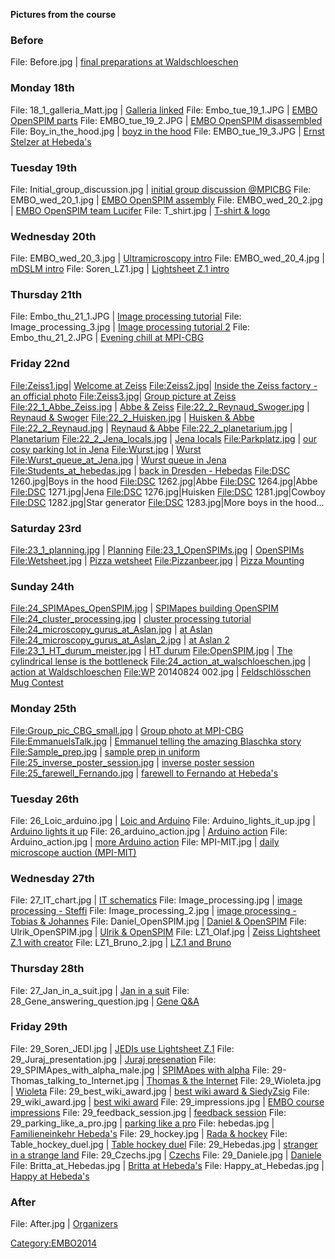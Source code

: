 **Pictures from the course**

### Before

File: Before.jpg | [ final preparations at
Waldschloeschen](:Image:_Before.jpg "wikilink")

### Monday 18th

File: 18\_1\_galleria\_Matt.jpg | [ Galleria
linked](:Image:_18_1_galleria_Matt.jpg "wikilink") File:
Embo\_tue\_19\_1.JPG‎ | [ EMBO OpenSPIM
parts](:Image:_Embo_tue_19_1.JPG "wikilink") File: ‎EMBO\_tue\_19\_2.JPG
| [ EMBO OpenSPIM disassembled](:Image:_EMBO_tue_19_2.JPG "wikilink")
File: ‎Boy\_in\_the\_hood.jpg | [ boyz in the
hood](:Image:_Boy_in_the_hood.jpg "wikilink") File:
‎EMBO\_tue\_19\_3.JPG | [ Ernst Stelzer at
Hebeda's](:Image:_EMBO_tue_19_3.JPG "wikilink")

### Tuesday 19th

File: Initial\_group\_discussion.jpg‎ | [ initial group discussion
@MPICBG](:Image:Initial_group_discussion.jpg "wikilink") File:
EMBO\_wed\_20\_1.jpg‎ | [ EMBO OpenSPIM
assembly](:Image:_EMBO_wed_20_1.jpg "wikilink") File:
‎EMBO\_wed\_20\_2.jpg | [ EMBO OpenSPIM team
Lucifer](:Image:_EMBO_wed_20_2.jpg "wikilink") File: ‎T\_shirt.jpg | [
T-shirt & logo](:Image:_T_shirt.jpg "wikilink")

### Wednesday 20th

File: ‎EMBO\_wed\_20\_3.jpg | [ Ultramicroscopy
intro](:Image:_EMBO_wed_20_3.jpg "wikilink") File: ‎EMBO\_wed\_20\_4.jpg
| [ mDSLM intro](:Image:_EMBO_wed_20_4.jpg "wikilink") File:
‎Soren\_LZ1.jpg | [ Lightsheet Z.1
intro](:Image:_Soren_LZ1.jpg "wikilink")

### Thursday 21th

File: Embo\_thu\_21\_1.JPG‎ | [ Image processing
tutorial](:Image:_Embo_thu_21_1.JPG "wikilink") File:
Image\_processing\_3.jpg‎ | [ Image processing tutorial
2](:Image:_Image_processing_3.jpg "wikilink") File:
‎Embo\_thu\_21\_2.JPG | [ Evening chill at
MPI-CBG](:Image:_Embo_thu_21_2.JPG "wikilink")

### Friday 22nd

<File:Zeiss1.jpg>| [ Welcome at Zeiss](:Image:Zeiss1.jpg "wikilink")
<File:Zeiss2.jpg>| [ Inside the Zeiss factory - an official
photo](:Image:Zeiss2.jpg "wikilink") <File:Zeiss3.jpg>| [ Group picture
at Zeiss](:Image:Zeiss3.jpg "wikilink") <File:22_1_Abbe_Zeiss.jpg> | [
Abbe & Zeiss](:Image:22_1_Abbe_Zeiss.jpg "wikilink")
<File:22_2_Reynaud_Swoger.jpg> | [ Reynaud &
Swoger](:Image:22_2_Reynaud_Swoger.jpg "wikilink")
<File:22_2_Huisken.jpg> | [ Huisken &
Abbe](:Image:22_2_Huisken.jpg "wikilink") <File:22_2_Reynaud.jpg> | [
Reynaud & Abbe](:Image:22_2_Reynaud.jpg "wikilink")
<File:22_2_planetarium.jpg> | [
Planetarium](:Image:22_2_planetarium.jpg "wikilink")
<File:22_2_Jena_locals.jpg> | [ Jena
locals](:Image:22_2_Jena_locals.jpg "wikilink") <File:Parkplatz.jpg> | [
our cosy parking lot in Jena](:Image:Parkplatz.jpg "wikilink")
<File:Wurst.jpg> | [ Wurst](:Image:Wurst.jpg "wikilink")
<File:Wurst_queue_at_Jena.jpg> | [ Wurst queue in
Jena](:Image:Wurst_queue_at_Jena.jpg "wikilink")
<File:Students_at_hebedas.jpg> | [ back in Dresden -
Hebedas](:Image:Students_at_hebedas.jpg "wikilink") <File:DSC>
1260.jpg|Boys in the hood <File:DSC> 1262.jpg|Abbe <File:DSC>
1264.jpg|Abbe <File:DSC> 1271.jpg|Jena <File:DSC> 1276.jpg|Huisken
<File:DSC> 1281.jpg|Cowboy <File:DSC> 1282.jpg|Star generator <File:DSC>
1283.jpg|More boys in the hood...

### Saturday 23rd

<File:23_1_planning.jpg> | [
Planning](:Image:23_1_planning.jpg "wikilink") <File:23_1_OpenSPIMs.jpg>
| [ OpenSPIMs](:Image:Pizzanbeer.jpg "wikilink") <File:Wetsheet.jpg> | [
Pizza wetsheet](:Image:Wetsheet.jpg "wikilink") <File:Pizzanbeer.jpg> |
[ Pizza Mounting](:Image:Pizzanbeer.jpg "wikilink")

### Sunday 24th

<File:24_SPIMApes_OpenSPIM.jpg> | [ SPIMapes building
OpenSPIM](:Image:24_SPIMApes_OpenSPIM.jpg "wikilink")
<File:24_cluster_processing.jpg> | [ cluster processing
tutorial](:Image:24_cluster_processing.jpg "wikilink")
<File:24_microscopy_gurus_at_Aslan.jpg> | [ at
Aslan](:Image:24_microscopy_gurus_at_Aslan.jpg "wikilink")
<File:24_microscopy_gurus_at_Aslan_2.jpg> | [ at Aslan
2](:Image:24_microscopy_gurus_at_Aslan_2.jpg "wikilink")
<File:23_1_HT_durum_meister.jpg> | [ HT
durum](:Image:23_1_HT_durum_meister.jpg "wikilink") <File:OpenSPIM.jpg>
| [ The cylindrical lense is the
bottleneck](:Image:OpenSPIM.jpg "wikilink")
<File:24_action_at_walschloeschen.jpg> | [ action at
Waldschloeschen](:Image:24_action_at_walschloeschen.jpg "wikilink")
<File:WP> 20140824 002.jpg | [ Feldschlösschen Mug
Contest](:Image:WP_20140824_002.jpg "wikilink")

### Monday 25th

<File:Group_pic_CBG_small.jpg> | [ Group photo at
MPI-CBG](:Image:Group_pic_CBG_small.jpg "wikilink")
<File:EmmanuelsTalk.jpg> | [ Emmanuel telling the amazing Blaschka
story](:Image:EmmanuelsTalk.jpg "wikilink") <File:Sample_prep.jpg> | [
sample prep in uniform](:Image:Sample_prep.jpg "wikilink")
<File:25_inverse_poster_session.jpg> | [ inverse poster
session](:Image:25_inverse_poster_session.jpg "wikilink")
<File:25_farewell_Fernando.jpg> | [ farewell to Fernando at
Hebeda's](:Image:25_farewell_Fernando.jpg "wikilink")

### Tuesday 26th

File: 26\_Loic\_arduino.jpg | [ Loic and
Arduino](:Image:_26_Loic_arduino.jpg "wikilink") File:
Arduino\_lights\_it\_up.jpg | [ Arduino lights it
up](:Image:_Arduino_lights_it_up.jpg "wikilink") File:
26\_arduino\_action.jpg | [ Arduino
action](:Image:_26_arduino_action.jpg "wikilink") File:
Arduino\_action.jpg | [ more Arduino
action](:Image:_Arduino_action.jpg "wikilink") File: MPI-MIT.jpg | [
daily microscope auction (MPI-MIT)](:Image:_MPI-MIT.jpg "wikilink")

### Wednesday 27th

File: 27\_IT\_chart.jpg | [ IT
schematics](:Image:_27_IT_chart.jpg "wikilink") File:
Image\_processing.jpg | [ image processing -
Steffi](:Image:_Image_processing.jpg "wikilink") File:
Image\_processing\_2.jpg | [ image processing - Tobias &
Johannes](:Image:_Image_processing_2.jpg "wikilink") File:
Daniel\_OpenSPIM.jpg | [ Daniel &
OpenSPIM](:Image:Daniel_OpenSPIM.jpg "wikilink") File:
Ulrik\_OpenSPIM.jpg | [ Ulrik &
OpenSPIM](:Image:_Image_processing_2.jpg "wikilink") File: LZ1\_Olaf.jpg
| [ Zeiss Lightsheet Z.1 with creator](:Image:_LZ1_Olaf.jpg "wikilink")
File: LZ1\_Bruno\_2.jpg | [ LZ.1 and
Bruno](:Image:_LZ1_Bruno_2.jpg "wikilink")

### Thursday 28th

File: 27\_Jan\_in\_a\_suit.jpg | [ Jan in a
suit](:Image:_27_Jan_in_a_suit.jpg "wikilink") File:
28\_Gene\_answering\_question.jpg‎ | [ Gene
Q\&A](:Image:_28_Gene_answering_question.jpg "wikilink")

### Friday 29th

File: 29\_Soren\_JEDI.jpg | [ JEDIs use Lightsheet
Z.1](:Image:_29_Soren_JEDI.jpg "wikilink") File:
29\_Juraj\_presentation.jpg‎ | [ Juraj
presenation](:Image:_29_Juraj_presentation.jpg "wikilink") File:
‎29\_SPIMApes\_with\_alpha\_male.jpg | [ SPIMApes with
alpha](:Image:_29_SPIMApes_with_alpha_male.jpg "wikilink") File:
‎29-Thomas\_talking\_to\_Internet.jpg | [ Thomas & the
Internet](:Image:_29-Thomas_talking_to_Internet.jpg "wikilink") File:
29\_Wioleta.jpg | [ Wioleta](:Image:_29_Wioleta.jpg "wikilink") File:
29\_best\_wiki\_award.jpg‎ | [ best wiki award &
SiedyZsig](:Image:_29_best_wiki_award.jpg "wikilink") File:
29\_wiki\_award.jpg | [ best wiki
award](:Image:_29_wiki_award.jpg "wikilink") File: ‎29\_impressions.jpg
| [ EMBO course impressions](:Image:_EMBO_tue_19_2.JPG "wikilink") File:
‎29\_feedback\_session.jpg | [ feedback
session](:Image:_29_feedback_session.jpg "wikilink") File:
‎29\_parking\_like\_a\_pro.jpg | [ parking like a
pro](:Image:_29_impressions.jpg "wikilink") File: ‎hebedas.jpg | [
Familieneinkehr Hebeda's](:Image:Hebedas.jpg "wikilink") File:
29\_hockey.jpg | [ Rada & hockey](:Image:_29_hockey.jpg "wikilink")
File: Table\_hockey\_duel.jpg | [ Table hockey
duel](:Image:Table_hockey_duel.jpg "wikilink") File: 29\_Hebedas.jpg‎ |
[ stranger in a strange land](:Image:_29_Hebedas.jpg "wikilink") File:
‎29\_Czechs.jpg | [ Czechs](:Image:_29_Czechs.jpg "wikilink") File:
‎29\_Daniele.jpg | [ Daniele](:Image:_29_Daniele.jpg "wikilink") File:
‎Britta\_at\_Hebedas.jpg | [ Britta at
Hebeda's](:Image:_Britta_at_Hebedas.jpg "wikilink") File:
‎Happy\_at\_Hebedas.jpg | [ Happy at
Hebeda's](:Image:_Happy_at_Hebedas.jpg "wikilink")

### After

File: After.jpg | [ Organizers](:Image:_After.jpg "wikilink")

[Category:EMBO2014](Category:EMBO2014 "wikilink")
